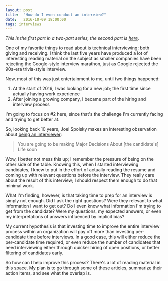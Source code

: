 ```yaml
---
layout: post
title:  "How do I even conduct an interview?"
date:   2016-10-09 18:00:00
tags: interviews
---
```


_This is the first part in a two-part series, the second part is [here](/post/interview-reading-material)._

One of my favorite things to read about is technical interviewing; both giving and receiving.  I think the last five years have produced a lot of interesting reading material on the subject as smaller companies have been rejecting the Google-style interview marathon, just as Google rejected the 90s-era trivia-style interview.

Now, most of this was just entertainment to me, until two things happened:

1. At the start of 2016, I was looking for a new job; the first time since actually having work experience
2. After joining a growing company, I became part of the hiring and interview process

I'm going to focus on #2 here, since that's the challenge I'm currently facing and trying to get better at.

So, looking back 10 years, Joel Spolsky makes an interesting observation about [being an interviewer](http://www.joelonsoftware.com/articles/GuerrillaInterviewing3.html):

> You are going to be making Major Decisions About [the candidate's] Life soon

Wow, I better not mess this up; I remember the pressure of being on the other side of the table.  Knowing this, when I started interviewing candidates, I knew to put in the effort of actually reading the resume and coming up with relevant questions before the interview.  They really care about the result of this interview; I should respect them enough to do that minimal work.

What I'm finding, however, is that taking time to prep for an interview is simply not enough.  Did I ask the right questions?  Were they relevant to what information I want to get out?  Do I even know what information I'm trying to get from the candidate?  Were my questions, my expected answers, or even my interpretations of answers influenced by implicit bias?

My current hypothesis is that investing time to improve the entire interview process within an organization will pay off more than investing per-candidate time before interviews.  In a good case, this will either reduce the per-candidate time required, or even reduce the number of candidates that need interviewing either through quicker hiring of open positions, or better filtering of candidates early.

So how can I help improve this process?  There's a lot of reading material in this space.  My plan is to go through some of these articles, summarize their action items, and see what the overlap is.
